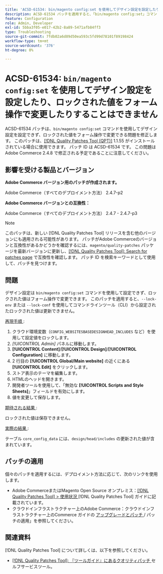 ```yaml
---
title: 'ACSD-61534: bin/magento config:set を使用してデザイン設定を設定したり、ロックされた値をフォーム操作で変更したりすることはできません'
description: ACSD-61534 パッチを適用すると、「bin/magento config:set」コマンドを使用してデザイン設定を設定できず、ロックされた値をフォーム操作で変更できるAdobe Commerceの問題を修正できます。
feature: Configuration
role: Admin, Developer
exl-id: 5bba3f05-e017-42b2-8a89-5471afb84ff3
type: Troubleshooting
source-git-commit: 7fdb02a6d89d50ea593c5fd99d78101f89198424
workflow-type: tm+mt
source-wordcount: '376'
ht-degree: 0%

---
```


# ACSD-61534: `bin/magento config:set` を使用してデザイン設定を設定したり、ロックされた値をフォーム操作で変更したりすることはできません

ACSD-61534 パッチは、`bin/magento config:set` コマンドを使用してデザイン設定を設定できず、ロックされた値をフォーム操作で変更できる問題を修正します。 このパッチは、[[!DNL Quality Patches Tool (QPT)]](/help/tools/quality-patches-tool/quality-patches-tool-to-self-serve-quality-patches.md) 1.1.55 がインストールされている場合に使用できます。 パッチ ID は ACSD-61534 です。 この問題はAdobe Commerce 2.4.8 で修正される予定であることに注意してください。

## 影響を受ける製品とバージョン

**Adobe Commerce バージョン用のパッチが作成されます。**

Adobe Commerce（すべてのデプロイメント方法） 2.4.7-p2

**Adobe Commerce バージョンとの互換性：**

Adobe Commerce（すべてのデプロイメント方法） 2.4.7 - 2.4.7-p3

>[!NOTE]
>
>このパッチは、新しい [!DNL Quality Patches Tool] リリースを含む他のバージョンにも適用される可能性があります。 パッチがAdobe Commerceのバージョンと互換性があるかどうかを確認するには、`magento/quality-patches` パッケージを最新バージョンに更新し、[[!DNL Quality Patches Tool]: Search for patches page](https://experienceleague.adobe.com/tools/commerce-quality-patches/index.html?lang=ja) で互換性を確認します。 パッチ ID を検索キーワードとして使用して、パッチを見つけます。

## 問題

デザイン設定は `bin/magento config:set` コマンドを使用して設定できず、ロックされた値はフォーム操作で変更できます。 このパッチを適用すると、`--lock-env` または `--lock-conf` を使用してコマンドラインツール（CLI）から設定されたロックされた値は更新できません。

<u> 再現手順 </u>:

1. クラウド環境変数（`CONFIG_WEBSITESBASEDESIGNHEAD_INCLUDES` など）を使用して設定値をロックします。
1. *[!UICONTROL Admin]* パネルに移動します。
1. **[!UICONTROL Content]**/**[!UICONTROL Design]**/**[!UICONTROL Configuration]** に移動します。
1. 2 行目の **[!UICONTROL Global/Main website]** の近くにある **[!UICONTROL Edit]** をクリックします。
1. ストア表示のテーマを編集します。
1. HTMLのヘッドを開きます。
1. 開発者ツールを使用して、「無効な **[!UICONTROL Scripts and Style Sheets]**」フィールドを有効にします。
1. 値を変更して保存します。

<u> 期待される結果 </u>:

ロックされた値は保存できません。

<u> 実際の結果 </u>:

テーブル `core_config_data` には、`design/head/includes` の更新された値が含まれています。

## パッチの適用

個々のパッチを適用するには、デプロイメント方法に応じて、次のリンクを使用します。

* Adobe CommerceまたはMagento Open Source オンプレミス：[[!DNL Quality Patches Tool] > 使用状況 ](/help/tools/quality-patches-tool/usage.md) [!DNL Quality Patches Tool] ガイドに記載されています。
* クラウドインフラストラクチャー上のAdobe Commerce：クラウドインフラストラクチャー上のCommerce ガイドの [ アップグレードとパッチ ](https://experienceleague.adobe.com/docs/commerce-cloud-service/user-guide/develop/upgrade/apply-patches.html?lang=ja)/ パッチの適用」を参照してください。

## 関連資料

[!DNL Quality Patches Tool] について詳しくは、以下を参照してください。

* [[!DNL Quality Patches Tool]: 『ツールガイド』にあるクオリティパッチ ](/help/tools/quality-patches-tool/quality-patches-tool-to-self-serve-quality-patches.md) セルフサービスツール。
